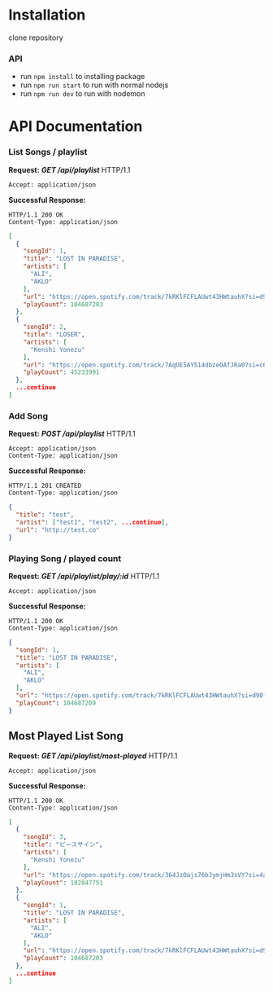 # Installation

clone repository

### API
- run `npm install` to installing package
- run `npm run start` to run with normal nodejs
- run `npm run dev` to run with nodemon

# API Documentation

### List Songs / playlist

**Request:** 
***GET /api/playlist*** HTTP/1.1
```
Accept: application/json
```
**Successful Response:**
```
HTTP/1.1 200 OK
Content-Type: application/json
```
```json
[
  {
    "songId": 1,
    "title": "LOST IN PARADISE",
    "artists": [
      "ALI",
      "AKLO"
    ],
    "url": "https://open.spotify.com/track/7kRKlFCFLAUwt43HWtauhX?si=d90fe0b4381743b4",
    "playCount": 104687203
  },
  {
    "songId": 2,
    "title": "LOSER",
    "artists": [
      "Kenshi Yonezu"
    ],
    "url": "https://open.spotify.com/track/7AqUE5AY514dbzeOAfJRa0?si=c6d0129c40e24f3b",
    "playCount": 45233991
  },
  ...continue
]
```

### Add Song

**Request:** 
***POST /api/playlist*** HTTP/1.1
```
Accept: application/json
Content-Type: application/json
```
**Successful Response:**
```
HTTP/1.1 201 CREATED
Content-Type: application/json
```
```json
{
  "title": "test",
  "artist": ["test1", "test2", ...continue],
  "url": "http://test.co"
}
```


### Playing Song / played count

**Request:** 
***GET /api/playlist/play/:id*** HTTP/1.1
```
Accept: application/json
```
**Successful Response:**
```
HTTP/1.1 200 OK
Content-Type: application/json
```
```json
{
  "songId": 1,
  "title": "LOST IN PARADISE",
  "artists": [
    "ALI",
    "AKLO"
  ],
  "url": "https://open.spotify.com/track/7kRKlFCFLAUwt43HWtauhX?si=d90fe0b4381743b4",
  "playCount": 104687209
}
```

## Most Played List Song

**Request:** 
***GET /api/playlist/most-played*** HTTP/1.1
```
Accept: application/json
```
**Successful Response:**
```
HTTP/1.1 200 OK
Content-Type: application/json
```
```json
[
  {
    "songId": 3,
    "title": "ピースサイン",
    "artists": [
      "Kenshi Yonezu"
    ],
    "url": "https://open.spotify.com/track/364JzOajs76bJymjHm3sVY?si=4a2ca2eea4b84617",
    "playCount": 182847751
  },
  {
    "songId": 1,
    "title": "LOST IN PARADISE",
    "artists": [
      "ALI",
      "AKLO"
    ],
    "url": "https://open.spotify.com/track/7kRKlFCFLAUwt43HWtauhX?si=d90fe0b4381743b4",
    "playCount": 104687203
  },
  ...continue
]
```